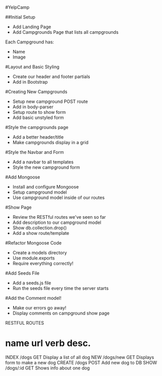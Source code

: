 #YelpCamp

##Initial Setup
* Add Landing Page
* Add Campgrounds Page that lists all campgrounds

Each Campground has:
   * Name
   * Image

#Layout and Basic Styling
* Create our header and footer partials
* Add in Bootstrap

#Creating New Campgrounds
* Setup new campground POST route
* Add in body-parser
* Setup route to show form
* Add basic unstyled form

#Style the campgrounds page
* Add a better header/title
* Make campgrounds display in a grid

#Style the Navbar and Form
* Add a navbar to all templates
* Style the new campground form

#Add Mongoose
* Install and configure Mongoose
* Setup campground model
* Use campground model inside of our routes

#Show Page
* Review the RESTful routes we've seen so far
* Add description to our campground model
* Show db.collection.drop()
* Add a show route/template

#Refactor Mongoose Code
* Create a models directory
* Use module.exports
* Require everything correctly!

#Add Seeds File
* Add a seeds.js file
* Run the seeds file every time the server starts

#Add the Comment model!
* Make our errors go away!
* Display comments on campground show page




RESTFUL ROUTES

name      url      verb    desc.
===============================================
INDEX   /dogs      GET   Display a list of all dog
NEW     /dogs/new  GET   Displays form to make a new dog
CREATE  /dogs      POST  Add new dog to DB
SHOW    /dogs/:id  GET   Shows info about one dog